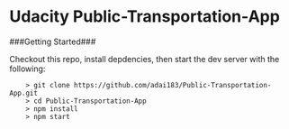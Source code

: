 # Udacity Public-Transportation-App


###Getting Started###

Checkout this repo, install depdencies, then start the dev server with the following:

```
	> git clone https://github.com/adai183/Public-Transportation-App.git
	> cd Public-Transportation-App
	> npm install
	> npm start
```
